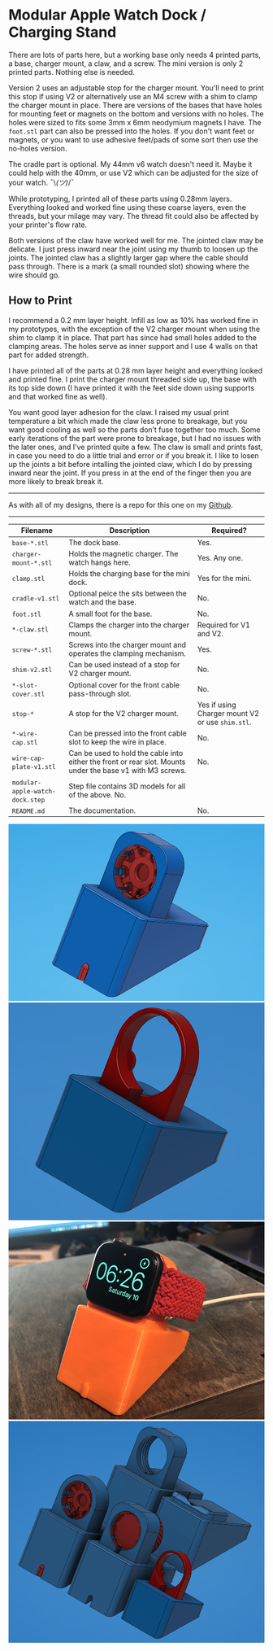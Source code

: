 # Modular Apple Watch Dock / Charging Stand

There are lots of parts here, but a working base only needs 4 printed parts, a base, charger mount, a claw, and a screw. The mini version is only 2 printed parts. Nothing else is needed.

Version 2 uses an adjustable stop for the charger mount. You'll need to print this stop if using V2 or alternatively use an M4 screw with a shim to clamp the charger mount in place. There are versions of the bases that have holes for mounting feet or magnets on the bottom and versions with no holes. The holes were sized to fits some 3mm x 6mm neodymium magnets I have. The `foot.stl` part can also be pressed into the holes. If you don't want feet or magnets, or you want to use adhesive feet/pads of some sort then use the no-holes version.

The cradle part is optional. My 44mm v6 watch doesn't need it. Maybe it could help with the 40mm, or use V2 which can be adjusted for the size of your watch. ¯\\_(ツ)_/¯

While prototyping, I printed all of these parts using 0.28mm layers. Everything looked and worked fine using these coarse layers, even the threads, but your milage may vary. The thread fit could also be affected by your printer's flow rate.

Both versions of the claw have worked well for me. The jointed claw may be delicate. I just press inward near the joint using my thumb to loosen up the joints. The jointed claw has a slightly larger gap where the cable should pass through. There is a mark (a small rounded slot) showing where the wire should go.

How to Print
---
I recommend a 0.2 mm layer height. Infill as low as 10% has worked fine in my prototypes, with the exception of the V2 charger mount when using the shim to clamp it in place. That part has since had small holes added to the clamping areas. The holes serve as inner support and I use 4 walls on that part for added strength.

I have printed all of the parts at 0.28 mm layer height and everything looked and printed fine. I print the charger mount threaded side up, the base with its top side down (I have printed it with the feet side down using supports and that worked fine as well).

You want good layer adhesion for the claw. I raised my usual print temperature a bit which made the claw less prone to breakage, but you want good cooling as well so the parts don’t fuse together too much. Some early iterations of the part were prone to breakage, but I had no issues with the later ones, and I’ve printed quite a few. The claw is small and prints fast, in case you need to do a little trial and error or if you break it. I like to losen up the joints a bit before intalling the jointed claw, which I do by pressing inward near the joint. If you press in at the end of the finger then you are more likely to break break it.

---

As with all of my designs, there is a repo for this one on my [Github](https://github.com/opcow?tab=repositories).

---
|Filename   |Description   | Required?  |
|---|---|---|
|`base-*.stl`|The dock base.|Yes. |
|`charger-mount-*.stl`|Holds the magnetic charger. The watch hangs here. |Yes. Any one.|
|`clamp.stl`|Holds the charging base for the mini dock.|Yes for the mini.|
|`cradle-v1.stl`|Optional peice the sits between the watch and the base.|No.|
|`foot.stl`|A small foot for the base.|No.|
|`*-claw.stl`|Clamps the charger into the charger mount.|Required for V1 and V2.|
|`screw-*.stl`|Screws into the charger mount and operates the clamping mechanism.|Yes.|
|`shim-v2.stl`|Can be used instead of a stop for V2 charger mount.|No.|
|`*-slot-cover.stl`|Optional cover for the front cable pass-through slot.|No.|
|`stop-*`|A stop for the V2 charger mount.|Yes if using Charger mount V2 or use `shim.stl`.|
|`*-wire-cap.stl`|Can be pressed into the front cable slot to keep the wire in place.|No.|
|`wire-cap-plate-v1.stl`|Can be used to hold the cable into either the front or rear slot. Mounts under the base v1 with M3 screws.|No.|
|`modular-apple-watch-dock.step`|Step file contains 3D models for all of the above. No.|
|`README.md`|The documentation. |No.|

![image3](https://raw.githubusercontent.com/opcow/modular-apple-watch-dock/main/Images/image3.png)
![image4](https://raw.githubusercontent.com/opcow/modular-apple-watch-dock/main/Images/image4.png)
![image2](https://raw.githubusercontent.com/opcow/modular-apple-watch-dock/main/Images/image2.png)
![image1](https://raw.githubusercontent.com/opcow/modular-apple-watch-dock/main/Images/image1.png)
